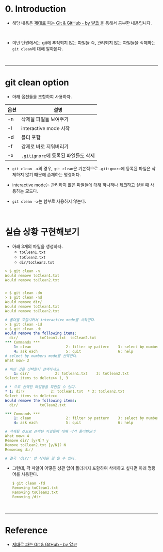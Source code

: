 # 0. Introduction

- 해당 내용은 [제대로 파는 Git & GitHub - by 얄코 ](https://www.inflearn.com/course/%EC%A0%9C%EB%8C%80%EB%A1%9C-%ED%8C%8C%EB%8A%94-%EA%B9%83/dashboard)을 통해서 공부한 내용입니다.

<br>

- 이번 단원에서는 git에 추적되지 않는 파일들 즉, 관리되지 않는 파일들을 삭제하는 `git clean`에 대해 알아본다.

<br>

---

# git clean option

- 아래 옵션들을 조합하여 사용하자.

| 옵션 | 설명                                |
| ---- | ----------------------------------- |
| -n   | 삭제될 파일들 보여주기              |
| -i   | interactive mode 시작               |
| -d   | 폴더 포함                           |
| -f   | 강제로 바로 지워버리기              |
| -x   | `.gitignore`에 등록된 파일들도 삭제 |

- `git clean -x`의 경우, `git clean`은 기본적으로 `.gitignore`에 등록된 파일은 삭제하지 않기 때문에 존재하는 명령어다.

- interactive mode는 관리하지 않은 파일들에 대해 하나하나 체크하고 싶을 때 사용하는 모드다.
- `git clean -x`는 함부로 사용하지 않는다.

<br>

# 실습 상황 구현해보기

- 아래 3개의 파일을 생성하자.
  - `toClean1.txt`
  - `toClean2.txt`
  - `dir/toClean3.txt`

```yml
> $ git clean -n
Would remove toClean1.txt
Would remove toClean2.txt


> $ git clean -dn
> $ git clean -nd
Would remove dir/
Would remove toClean1.txt
Would remove toClean2.txt

# 폴더를 포함시켜서 interactive mode를 시작한다.
> $ git clean -id
> $ git clean -di
Would remove the following items:
  dir/          toClean1.txt  toClean2.txt
*** Commands ***
    1: clean                2: filter by pattern    3: select by numbers
    4: ask each             5: quit                 6: help
# select by numbers mode를 선택한다.
What now> 3

# 어떤 것을 선택할지 선택하세요.
    1: dir/            2: toClean1.txt    3: toClean2.txt
Select items to delete>> 1, 3

# * 으로 선택된 파일들을 확인할 수 있다.
* 1: dir/            2: toClean1.txt  * 3: toClean2.txt
Select items to delete>>
Would remove the following items:
  dir/          toClean2.txt

*** Commands ***
    1: clean                2: filter by pattern    3: select by numbers
    4: ask each             5: quit                 6: help

# 삭제될 것으로 선택된 파일들에 대해 각각 물어봐달라
What now> 4
Remove dir/ [y/N]? y
Remove toClean2.txt [y/N]? N
Removing dir/

# 결국 'dir/' 만 삭제된 걸 알 수 있다.
```

- 그런데, 각 파일이 어떻든 상관 없이 폴더까지 포함하여 삭제하고 싶다면 아래 명령어를 사용한다.
  ```yml
  $ git clean -fd
  Removing toClean1.txt
  Removing toClean2.txt
  Removing /dir
  ```

<br>

---

# Reference

- [제대로 파는 Git & GitHub - by 얄코](https://www.inflearn.com/course/%EC%A0%9C%EB%8C%80%EB%A1%9C-%ED%8C%8C%EB%8A%94-%EA%B9%83/dashboard)
